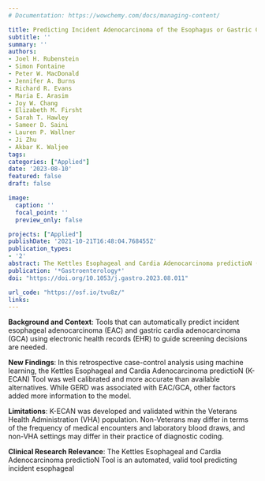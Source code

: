 ```yaml
---
# Documentation: https://wowchemy.com/docs/managing-content/

title: Predicting Incident Adenocarcinoma of the Esophagus or Gastric Cardia Using Machine Learning of Electronic Health Records
subtitle: ''
summary: ''
authors:
- Joel H. Rubenstein
- Simon Fontaine
- Peter W. MacDonald
- Jennifer A. Burns
- Richard R. Evans
- Maria E. Arasim
- Joy W. Chang
- Elizabeth M. Firsht
- Sarah T. Hawley
- Sameer D. Saini
- Lauren P. Wallner
- Ji Zhu
- Akbar K. Waljee
tags:
categories: ["Applied"]
date: '2023-08-10'
featured: false
draft: false

image:
  caption: ''
  focal_point: ''
  preview_only: false

projects: ["Applied"]
publishDate: '2021-10-21T16:48:04.768455Z'
publication_types:
- '2'
abstract: The Kettles Esophageal and Cardia Adenocarcinoma predictioN (K-ECAN) Tool was developed and validated using a form of artificial intelligence of routine electronic medical records to predict which patients would develop particular types of cancer of the esophagus or stomach years in advance.
publication: '*Gastroenterology*'
doi: "https://doi.org/10.1053/j.gastro.2023.08.011"

url_code: "https://osf.io/tvu8z/"
links: 
---
```



**Background and Context**: Tools that can automatically predict incident esophageal
adenocarcinoma (EAC) and gastric cardia adenocarcinoma (GCA) using electronic health
records (EHR) to guide screening decisions are needed.

**New Findings**: In this retrospective case-control analysis using machine learning, the Kettles
Esophageal and Cardia Adenocarcinoma predictioN (K-ECAN) Tool was well calibrated and
more accurate than available alternatives. While GERD was associated with EAC/GCA, other
factors added more information to the model.

**Limitations**: K-ECAN was developed and validated within the Veterans Health Administration
(VHA) population. Non-Veterans may differ in terms of the frequency of medical encounters and
laboratory blood draws, and non-VHA settings may differ in their practice of diagnostic coding.

**Clinical Research Relevance**: The Kettles Esophageal and Cardia Adenocarcinoma predictioN
Tool is an automated, valid tool predicting incident esophageal